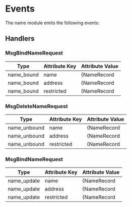 # Events

The name module emits the following events:

## Handlers

### MsgBindNameRequest

| Type                  | Attribute Key         | Attribute Value           |
| --------------------- | --------------------- | ------------------------- |
| name_bound            | name                  | {NameRecord|Name}         |
| name_bound            | address               | {NameRecord|Address}      |
| name_bound            | restricted            | {NameRecord|Restricted}   |


### MsgDeleteNameRequest

| Type                  | Attribute Key         | Attribute Value           |
| --------------------- | --------------------- | ------------------------- |
| name_unbound          | name                  | {NameRecord|Name}         |
| name_unbound          | address               | {NameRecord|Address}      |
| name_unbound          | restricted            | {NameRecord|Restricted}   |


### MsgBindNameRequest

| Type                  | Attribute Key         | Attribute Value           |
| --------------------- | --------------------- | ------------------------- |
| name_update           | name                  | {NameRecord|Name}         |
| name_update           | address               | {NameRecord|Address}      |
| name_update           | restricted            | {NameRecord|Restricted}   |
